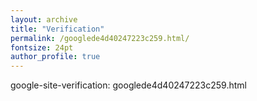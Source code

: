 ```yaml
---
layout: archive
title: "Verification"
permalink: /googlede4d40247223c259.html/
fontsize: 24pt
author_profile: true
---
```


google-site-verification: googlede4d40247223c259.html

